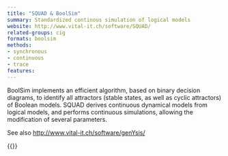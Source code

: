 ```yaml
---
title: "SQUAD & BoolSim"
summary: Standardized continous simulation of logical models
website: http://www.vital-it.ch/software/SQUAD/
related-groups: cig
formats: boolsim
methods: 
- synchronous
- continuous
- trace
features: 
---
```


BoolSim implements an efficient algorithm, based on binary decision diagrams, to identify all attractors
(stable states, as well as cyclic attractors) of Boolean models.
SQUAD derives continuous dynamical models from logical models, and performs continuous simulations,
allowing the modification of several parameters.

See also http://www.vital-it.ch/software/genYsis/


{{<ref DiCara2007>}}



